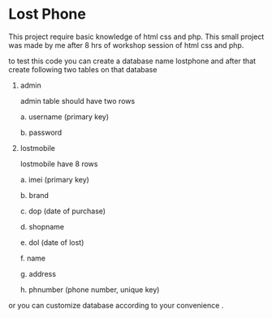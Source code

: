 # Lost Phone
This project require basic knowledge of html css and php. 
This small project was made by me after 8 hrs of workshop session of html css and php.

 to test this code you can create a database name lostphone 
 and after that create following two tables on that database
 1. admin
 
    admin table should have two rows
    
      a. username (primary key)
      
      b. password
      
 2. lostmobile
 
     lostmobile have 8 rows
     
      a. imei (primary key)
      
      b. brand
      
      c. dop (date of purchase)
      
      d. shopname
      
      e. dol (date of lost)
      
      f. name
      
      g. address
      
      h. phnumber (phone number, unique key)
      


or you can customize database according to your convenience .
